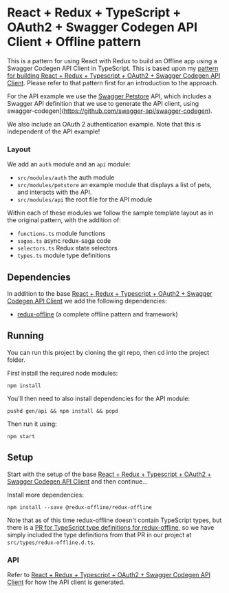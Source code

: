 # React + Redux + TypeScript + OAuth2 + Swagger Codegen API Client + Offline pattern

This is a pattern for using React with Redux to build an Offline app using a Swagger Codegen API Client in TypeScript. This is based upon my [pattern
for building React + Redux + Typescript + OAuth2 + Swagger Codegen API Client](https://github.com/karlvr/react-redux-typescript-swagger-api-pattern). Please refer to that pattern first for an introduction to the approach.

For the API example we use the [Swagger Petstore](http://petstore.swagger.io/) API, which includes a Swagger API definition that we use to generate the API client, using swagger-codegen](https://github.com/swagger-api/swagger-codegen).

We also include an OAuth 2 authentication example. Note that this is independent of the API example!

### Layout

We add an `auth` module and an `api` module:

* `src/modules/auth` the auth module
* `src/modules/petstore` an example module that displays a list of pets, and interacts with the API.
* `src/modules/api` the root file for the API module

Within each of these modules we follow the sample template layout as in the original pattern, with the addition
of:

* `functions.ts` module functions
* `sagas.ts` async redux-saga code
* `selectors.ts` Redux state selectors
* `types.ts` module type definitions

## Dependencies

In addition to the base [React + Redux + Typescript + OAuth2 + Swagger Codegen API Client](https://github.com/karlvr/react-redux-typescript-swagger-api-pattern) we add the following dependencies:

* [redux-offline](https://github.com/redux-offline/redux-offline) (a complete offline pattern and framework)

## Running

You can run this project by cloning the git repo, then cd into the project folder.

First install the required node modules:

```
npm install
```

You'll then need to also install dependencies for the API module:

```
pushd gen/api && npm install && popd
```

Then run it using:

```
npm start
```

## Setup

Start with the setup of the base [React + Redux + Typescript + OAuth2 + Swagger Codegen API Client](https://github.com/karlvr/react-redux-typescript-swagger-api-pattern) and then
continue...

Install more dependencies:

```
npm install --save @redux-offline/redux-offline
```

Note that as of this time redux-offline doesn't contain TypeScript types, but there is a [PR for TypeScript type definitions for redux-offline](https://github.com/redux-offline/redux-offline/pull/112), so we have simply included the type definitions from that PR in our project at `src/types/redux-offline.d.ts`.

### API

Refer to [React + Redux + Typescript + OAuth2 + Swagger Codegen API Client](https://github.com/karlvr/react-redux-typescript-swagger-api-pattern#api) for how the API client is generated.
